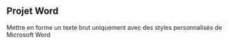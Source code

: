 **Projet Word**
-----------------------------------------------------------------------------------------
Mettre en forme un texte brut uniquement avec des styles personnalisés de Microsoft Word
